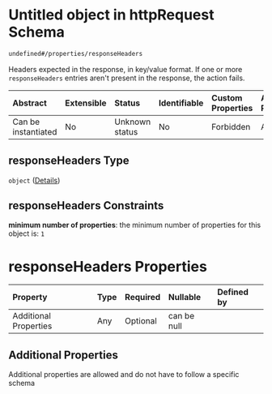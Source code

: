# Untitled object in httpRequest Schema

```txt
undefined#/properties/responseHeaders
```

Headers expected in the response, in key/value format. If one or more `responseHeaders` entries aren't present in the response, the action fails.

| Abstract            | Extensible | Status         | Identifiable | Custom Properties | Additional Properties | Access Restrictions | Defined In                                                                         |
| :------------------ | :--------- | :------------- | :----------- | :---------------- | :-------------------- | :------------------ | :--------------------------------------------------------------------------------- |
| Can be instantiated | No         | Unknown status | No           | Forbidden         | Allowed               | none                | [httpRequest\_v1.schema.json\*](httpRequest_v1.schema.json "open original schema") |

## responseHeaders Type

`object` ([Details](httprequest_v1-properties-responseheaders.md))

## responseHeaders Constraints

**minimum number of properties**: the minimum number of properties for this object is: `1`

# responseHeaders Properties

| Property              | Type | Required | Nullable    | Defined by |
| :-------------------- | :--- | :------- | :---------- | :--------- |
| Additional Properties | Any  | Optional | can be null |            |

## Additional Properties

Additional properties are allowed and do not have to follow a specific schema
